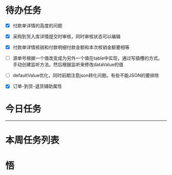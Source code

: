# 待办任务
- [x] 付款单详情的高度的问题
- [x] 采购到货入库详情提交时审核，同时审核状态可以编辑
- [x] 付款单详情核销和付款明细付款金额和本次核销金额要相等
- [ ] 源单号根据一个值改变成为另外一个值在table中实现，通过写插槽的方式。手动创建监听方法。然后根据监听来修改dataValue的值
- [ ] defaultValue优化，同时前期注意json转化问题。有些不能JSON的要排除
- [x] 订单-到货-退货辅助属性



# 今日任务





------
# 本周任务列表



# 悟